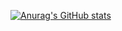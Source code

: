[![Anurag's GitHub stats](https://github-readme-stats.vercel.app/api?username=Waffenffs)](https://github.com/anuraghazra/github-readme-stats)


<!---
Waffenffs/Waffenffs is a ✨ special ✨ repository because its `README.md` (this file) appears on your GitHub profile.
You can click the Preview link to take a look at your changes.
--->
